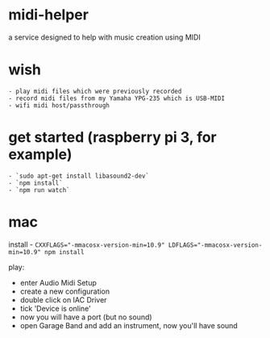 # midi-helper
a service designed to help with music creation using MIDI


# wish
    - play midi files which were previously recorded
    - record midi files from my Yamaha YPG-235 which is USB-MIDI
    - wifi midi host/passthrough


# get started (raspberry pi 3, for example)
    - `sudo apt-get install libasound2-dev`
    - `npm install`
    - `npm run watch`

# mac

install - `CXXFLAGS="-mmacosx-version-min=10.9" LDFLAGS="-mmacosx-version-min=10.9" npm install`

play:

  - enter Audio Midi Setup
  - create a new configuration
  - double click on IAC Driver
  - tick 'Device is online'
  - now you will have a port (but no sound)
  - open Garage Band and add an instrument, now you'll have sound